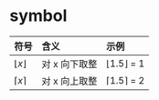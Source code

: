# symbol

符号|含义| 示例
:---|:---|:---|
$\lfloor{x}\rfloor$|对 x 向下取整|$\lfloor{1.5}\rfloor$ = 1
$\lceil{x}\rceil$|对 x 向上取整|$\lceil{1.5}\rceil$ = 2

